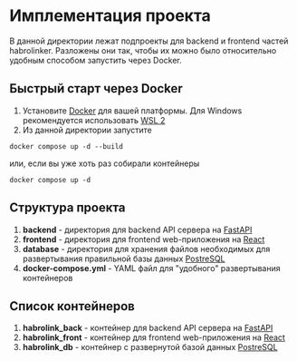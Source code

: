 # Имплементация проекта
В данной директории лежат подпроекты для backend и frontend частей habrolinker. Разложены они так, чтобы их можно было относительно удобным способом запустить через Docker.
## Быстрый старт через Docker
1) Установите [Docker](https://docs.docker.com/desktop/) для вашей платформы. Для Windows рекомендуется использовать [WSL 2](https://learn.microsoft.com/en-us/windows/wsl/install)
2) Из данной директории запустите 
```
docker compose up -d --build
```
или, если вы уже хоть раз собирали контейнеры
```
docker compose up -d
```
## Структура проекта
1) **backend** - директория для backend API сервера на [FastAPI](https://fastapi.tiangolo.com/)
2) **frontend** - директория для frontend web-приложения на [React](https://react.dev/)
2) **database** - директория для хранения файлов необходимых для развертывания правильной базы данных [PostreSQL](https://www.postgresql.org/)
3) **docker-compose.yml** - YAML файл для "удобного" развертывания контейнеров
## Список контейнеров
1) **habrolink_back** - контейнер для backend API сервера на [FastAPI](https://fastapi.tiangolo.com/)
2) **habrolink_front** - контейнер для frontend web-приложения на [React](https://react.dev/)
2) **habrolink_db** - контейнер с развернутой базой данных [PostreSQL](https://www.postgresql.org/)
